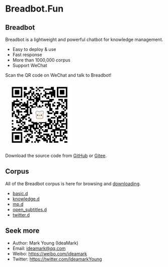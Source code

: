 # Breadbot.Fun

## Breadbot

Breadbot is a lightweight and powerful chatbot for knowledge management.

* Easy to deploy & use
* Fast response
* More than 1000,000 corpus
* Support WeChat

Scan the QR code on WeChat and talk to Breadbot!

![QR](QR.jpg)

Download the source code from [GitHub](https://github.com/ideamark/breadbot) or [Gitee](https://gitee.com/ideamark/breadbot).

## Corpus

All of the Breadbot corpus is here for browsing and [downloading](https://github.com/ideamark/ideamark.github.io).

* [basic.d](basic/index.md)
* [knowledge.d](knowledge/index.md)
* [mp.d](mp/index.md)
* [open_subtitles.d](open_subtitles/index.md)
* [twitter.d](twitter/index.md)

## Seek more

* Author: Mark Young (IdeaMark)
* Email: ideamark@qq.com
* Weibo: https://weibo.com/ideamark
* Twitter: https://twitter.com/IdeamarkYoung
